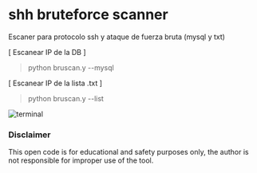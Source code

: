 # shh bruteforce scanner
Escaner para protocolo ssh y ataque de fuerza bruta (mysql y txt)

[ Escanear IP de la DB ]
> python bruscan.y --mysql

[ Escanear IP de la lista .txt ]
> python bruscan.y --list

![terminal](https://i.ibb.co/KNj7F1j/Screenshot-2.png)

### Disclaimer
This open code is for educational and safety purposes only, the author is not responsible for improper use of the tool.
